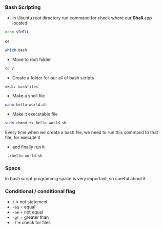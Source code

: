 ### Bash Scripting

* In Ubuntu root directory run command for check where our **Shell** app located

```sh
echo $SHELL
```
or 

```sh
which bash
```

* Move to root folder

```sh 
cd /
```

* Create a folder for our all of bash scripts

`mkdir bashfiles`

* Make a shell file

```sh
nano hello-world.sh
```

* Make it executable file

```sh
sudo chmod +x hello-world.sh 
```

Every time when we creata a bash file, we need to run this command to that file, for execute it

* and finally run it

` ./hello-world.sh`

### Space 

In bash script programmig space is very important, so careful about it

### Conditional / conditional flag

* `!` = not statement
* `-eq` = equal
* `-ne` = not equal
* `-gt` = greater than
* `-f` = check for files